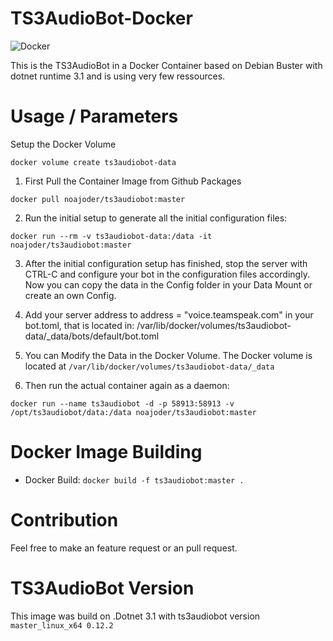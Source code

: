 # TS3AudioBot-Docker

![Docker](https://github.com/CookieCr2nk/TS3AudioBot-Docker/workflows/Docker/badge.svg?branch=master)

This is the TS3AudioBot in a Docker Container based on Debian Buster with dotnet runtime 3.1 and is using very few ressources.

# Usage / Parameters

Setup the Docker Volume

```
docker volume create ts3audiobot-data
```
1. First Pull the Container Image from Github Packages

```docker pull noajoder/ts3audiobot:master```

2. Run the initial setup to generate all the initial configuration files:

```docker run --rm -v ts3audiobot-data:/data -it noajoder/ts3audiobot:master```

3. After the initial configuration setup has finished, stop the server with CTRL-C and configure your bot in the configuration files accordingly. Now you can copy the data in the Config folder in your Data Mount or create an own Config.

4. Add your server address to address = "voice.teamspeak.com" in your bot.toml, that is located in: /var/lib/docker/volumes/ts3audiobot-data/_data/bots/default/bot.toml

5. You can Modify the Data in the Docker Volume. The Docker volume is located at ```/var/lib/docker/volumes/ts3audiobot-data/_data```

6. Then run the actual container again as a daemon:

```docker run --name ts3audiobot -d -p 58913:58913 -v /opt/ts3audiobot/data:/data noajoder/ts3audiobot:master```


# Docker Image Building

* Docker Build:  ```docker build -f ts3audiobot:master . ```

# Contribution

Feel free to make an feature request or an pull request.

# TS3AudioBot Version

This image was build on .Dotnet 3.1 with ts3audiobot version ```master_linux_x64 0.12.2```

